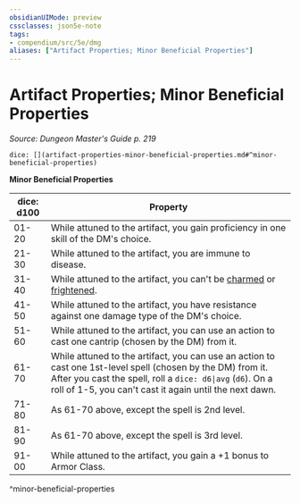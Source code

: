 ```yaml
---
obsidianUIMode: preview
cssclasses: json5e-note
tags:
- compendium/src/5e/dmg
aliases: ["Artifact Properties; Minor Beneficial Properties"]
---
```

# Artifact Properties; Minor Beneficial Properties
*Source: Dungeon Master's Guide p. 219* 

`dice: [](artifact-properties-minor-beneficial-properties.md#^minor-beneficial-properties)`

**Minor Beneficial Properties**

| dice: d100 | Property |
|------------|----------|
| 01-20 | While attuned to the artifact, you gain proficiency in one skill of the DM's choice. |
| 21-30 | While attuned to the artifact, you are immune to disease. |
| 31-40 | While attuned to the artifact, you can't be [charmed](4-Resources/Compendium/rules/conditions.md#charmed) or [frightened](4-Resources/Compendium/rules/conditions.md#frightened). |
| 41-50 | While attuned to the artifact, you have resistance against one damage type of the DM's choice. |
| 51-60 | While attuned to the artifact, you can use an action to cast one cantrip (chosen by the DM) from it. |
| 61-70 | While attuned to the artifact, you can use an action to cast one 1st-level spell (chosen by the DM) from it. After you cast the spell, roll a `dice: d6\|avg` (`d6`). On a roll of 1-5, you can't cast it again until the next dawn. |
| 71-80 | As 61-70 above, except the spell is 2nd level. |
| 81-90 | As 61-70 above, except the spell is 3rd level. |
| 91-00 | While attuned to the artifact, you gain a +1 bonus to Armor Class. |
^minor-beneficial-properties